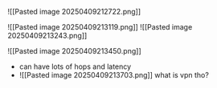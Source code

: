 ![[Pasted image 20250409212722.png]]

 ![[Pasted image 20250409213119.png]]
![[Pasted image 20250409213243.png]]


![[Pasted image 20250409213450.png]]


- can have lots of hops and latency
- ![[Pasted image 20250409213703.png]]
what is vpn tho?